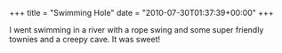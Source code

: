 +++
title = "Swimming Hole"
date = "2010-07-30T01:37:39+00:00"
+++

I went swimming in a river with a rope swing and some super friendly townies and a creepy cave.  It was sweet!
			